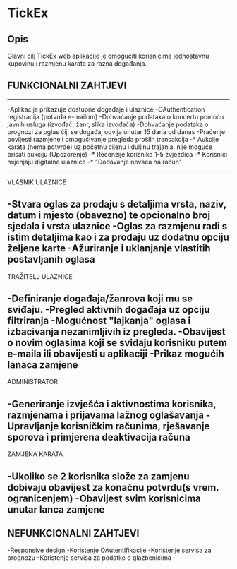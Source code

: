 # **TickEx**
## Opis
Glavni cilj TickEx web aplikacije je omogućiti korisnicima jednostavnu kupovinu i razmjenu karata za razna događanja.

## FUNKCIONALNI ZAHTJEVI
-------------------------------------------------------------------
-Aplikacija prikazuje dostupne događaje i  ulaznice
-OAuthentication registracija (potvrda e-mailom)
-Dohvaćanje podataka o koncertu pomoću javnih usluga (izvođač, žanr, slika izvođača)
-Dohvaćanje podataka o prognozi za oglas čiji se  događaj odvija unutar 15 dana od danas
-Praćenje povijesti razmjene i omogućivanje pregleda prošlih transakcija
-* Aukcije karata (nema potvrde) uz početnu cijenu i duljinu trajanja, nije moguće brisati aukciju (Upozorenje)
-* Recenzije korisnika 1-5 zvjezdica
-* Korisnici mijenjaju digitalne ulaznice
-* "Dodavanje novaca na račun"

-------------------------------------------------------------------
VLASNIK ULAZNICE

-Stvara oglas za prodaju s detaljima vrsta, naziv, datum i mjesto (obavezno) te opcionalno broj sjedala i vrsta ulaznice
-Oglas za razmjenu radi s istim detaljima kao i za prodaju uz dodatnu opciju željene karte
-Ažuriranje i uklanjanje vlastitih postavljanih oglasa
-------------------------------------------------------------------
TRAŽITELJ ULAZNICE

-Definiranje događaja/žanrova koji mu se sviđaju.
-Pregled aktivnih događaja uz opciju filtriranja
-Mogućnost "lajkanja" oglasa i izbacivanja nezanimljivih iz pregleda.
-Obavijest o novim oglasima koji se sviđaju korisniku putem e-maila ili obavijesti u aplikaciji
-Prikaz mogućih lanaca zamjene
-------------------------------------------------------------------
ADMINISTRATOR

-Generiranje izvješća i aktivnostima korisnika, razmjenama i prijavama lažnog oglašavanja
-Upravljanje korisničkim računima, rješavanje sporova i primjerena deaktivacija računa
-------------------------------------------------------------------
ZAMJENA KARATA

-Ukoliko se 2 korisnika slože za zamjenu dobivaju obavijest za konačnu potvrdu(s vrem. ogranicenjem)
-Obavijest svim korisnicima unutar lanca zamjene
-------------------------------------------------------------------

## NEFUNKCIONALNI ZAHTJEVI
-Responsive design
-Koristenje OAutentifikacije
-Koristenje servisa za prognozu 
-Koristenje servisa za podatke o glazbenicima
